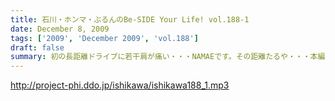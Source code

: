 ```yaml
---
title: 石川・ホンマ・ぶるんのBe-SIDE Your Life! vol.188-1
date: December 8, 2009
tags: ['2009', 'December 2009', 'vol.188']
draft: false
summary: 初の長距離ドライブに若干肩が痛い・・・NAMAEです。その距離たるや・・・本編の中でさわり程度にお話しております。断片的な配信になってますが、想像して下さいね。NAMAE
---
```


http://project-phi.ddo.jp/ishikawa/ishikawa188_1.mp3